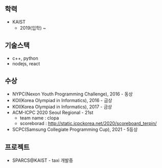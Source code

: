 ## 학력
- KAIST
  - 2019(입학) ~ 

## 기술스택
- c++, python
- nodejs, react

## 수상
- NYPC(Nexon Youth Programming Challenge), 2016 - 동상
- KOI(Korea Olympiad in Informatics), 2016 - 금상
- KOI(Korea Olympiad in Informatics), 2017 - 금상
- ACM-ICPC 2020 Seoul Regional - 21st
  - team name : clopa
  - scoreborad : http://static.icpckorea.net/2020/scoreboard_terpin/
- SCPC(Samsung Collegiate Programming Cup), 2021 - 5등상

## 프로젝트
- SPARCS@KAIST - taxi 개발중
